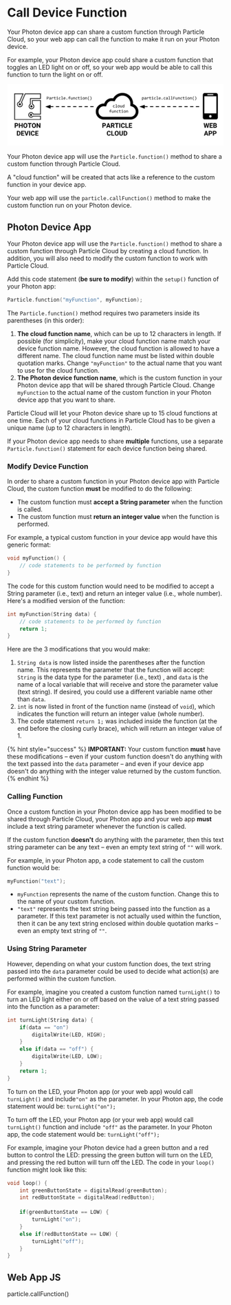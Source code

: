 # Call Device Function

Your Photon device app can share a custom function through Particle Cloud, so your web app can call the function to make it run on your Photon device.

For example, your Photon device app could share a custom function that toggles an LED light on or off, so your web app would be able to call this function to turn the light on or off.

![](../../.gitbook/assets/particle-cloud-function.png)

Your Photon device app will use the `Particle.function()` method to share a custom function through Particle Cloud.

A "cloud function" will be created that acts like a reference to the custom function in your device app.

Your web app will use the `particle.callFunction()` method to make the custom function run on your Photon device.

## Photon Device App

Your Photon device app will use the `Particle.function()` method to share a custom function through Particle Cloud by creating a cloud function.  In addition, you will also need to modify the custom function to work with Particle Cloud.

Add this code statement \(**be sure to modify**\) within the `setup()` function of your Photon app:

```cpp
Particle.function("myFunction", myFunction);
```

The `Particle.function()` method requires two parameters inside its parentheses \(in this order\):

1. **The cloud function name**, which can be up to 12 characters in length. If possible \(for simplicity\), make your cloud function name match your device function name. However, the cloud function is allowed to have a different name. The cloud function name must be listed within double quotation marks. Change `"myFunction"` to the actual name that you want to use for the cloud function.
2. **The Photon device function name**, which is the custom function in your Photon device app that will be shared through Particle Cloud. Change `myFunction` to the actual name of the custom function in your Photon device app that you want to share.

Particle Cloud will let your Photon device share up to 15 cloud functions at one time. Each of your cloud functions in Particle Cloud has to be given a unique name \(up to 12 characters in length\).

If your Photon device app needs to share **multiple** functions, use a separate `Particle.function()` statement for each device function being shared.

### Modify Device Function

In order to share a custom function in your Photon device app with Particle Cloud, the custom function **must** be modified to do the following:

* The custom function must **accept a String parameter** when the function is called.
* The custom function must **return an integer value** when the function is performed.

For example, a typical custom function in your device app would have this generic format:

```cpp
void myFunction() {
    // code statements to be performed by function
}
```

The code for this custom function would need to be modified to accept a String parameter \(i.e., text\) and return an integer value \(i.e., whole number\). Here's a modified version of the function:

```cpp
int myFunction(String data) {
    // code statements to be performed by function
    return 1;
}
```

Here are the 3 modifications that you would make:

1. `String data` is now listed inside the parentheses after the function name. This represents the parameter that the function will accept: `String` is the data type for the parameter \(i.e., text\) , and `data` is the name of a local variable that will receive and store the parameter value \(text string\). If desired, you could use a different variable name other than `data`.
2. `int` is now listed in front of the function name \(instead of `void`\), which indicates the function will return an integer value \(whole number\).
3. The code statement `return 1;` was included inside the function \(at the end before the closing curly brace\), which will return an integer value of 1.

{% hint style="success" %}
**IMPORTANT:**  Your custom function **must** have these modifications – even if your custom function doesn't do anything with the text passed into the `data` parameter – and even if your device app doesn't do anything with the integer value returned by the custom function.
{% endhint %}

### Calling Function

Once a custom function in your Photon device app has been modified to be shared through Particle Cloud, your Photon app and your web app **must** include a text string parameter whenever the function is called.

If the custom function **doesn't** do anything with the parameter, then this text string parameter can be any text – even an empty text string of `""` will work.

For example, in your Photon app, a code statement to call the custom function would be:

```cpp
myFunction("text");
```

* `myFunction` represents the name of the custom function. Change this to the name of your custom function.
* `"text"` represents the text string being passed into the function as a parameter. If this text parameter is not actually used within the function, then it can be any text string enclosed within double quotation marks – even an empty text string of `""`.

### Using String Parameter

However, depending on what your custom function does, the text string passed into the `data` parameter could be used to decide what action\(s\) are performed within the custom function.

For example, imagine you created a custom function named `turnLight()` to turn an LED light either on or off based on the value of a text string passed into the function as a parameter:

```cpp
int turnLight(String data) {
    if(data == "on")
        digitalWrite(LED, HIGH);
    }
    else if(data == "off") {
        digitalWrite(LED, LOW);
    }
    return 1;
}
```

To turn on the LED, your Photon app \(or your web app\) would call `turnLight()` and include`"on"` as the parameter. In your Photon app, the code statement would be:  `turnLight("on");`

To turn off the LED, your Photon app \(or your web app\) would call `turnLight()` function and include `"off"` as the parameter. In your Photon app, the code statement would be:  `turnLight("off");`

For example, imagine your Photon device had a green button and a red button to control the LED:  pressing the green button will turn on the LED, and pressing the red button will turn off the LED. The code in your `loop()` function might look like this:

```cpp
void loop() {
    int greenButtonState = digitalRead(greenButton);
    int redButtonState = digitalRead(redButton);
    
    if(greenButtonState == LOW) {
        turnLight("on");
    }
    else if(redButtonState == LOW) {
        turnLight("off");
    }
}
```

## Web App JS

particle.callFunction\(\)



